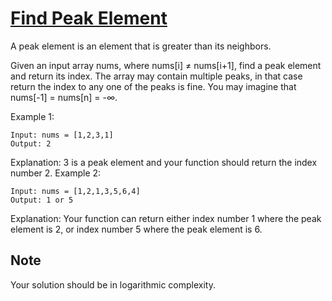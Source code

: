 [Find Peak Element](https://leetcode.com/problems/find-peak-element/)
===================
A peak element is an element that is greater than its neighbors.

Given an input array nums, where nums[i] ≠ nums[i+1], find a peak element and return its index.
The array may contain multiple peaks, in that case return the index to any one of the peaks is fine.
You may imagine that nums[-1] = nums[n] = -∞.

Example 1:
```
Input: nums = [1,2,3,1]
Output: 2
```

Explanation: 3 is a peak element and your function should return the index number 2.
Example 2:
```
Input: nums = [1,2,1,3,5,6,4]
Output: 1 or 5
```
Explanation: Your function can return either index number 1 where the peak element is 2,
or index number 5 where the peak element is 6.

Note
----
Your solution should be in logarithmic complexity.
